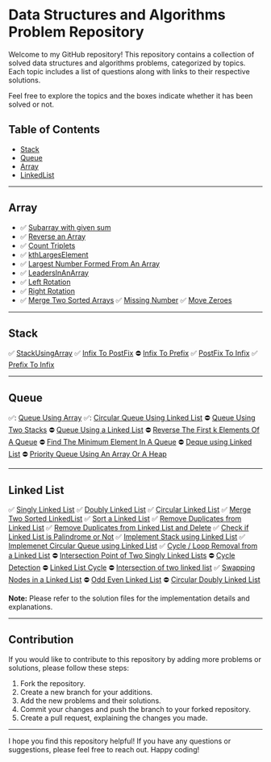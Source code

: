 # Data Structures and Algorithms Problem Repository

Welcome to my GitHub repository! This repository contains a collection of solved data structures and algorithms problems, categorized by topics. Each topic includes a list of questions along with links to their respective solutions. 

Feel free to explore the topics and the boxes indicate whether it has been solved or not.

## Table of Contents

- [Stack](#stack)
- [Queue](#queue)
- [Array](#array)
- [LinkedList](#linkedlist)

---

## Array

- :white_check_mark: [Subarray with given sum](https://github.com/dhruvkaravadiya/data-structures-implemented/blob/main/Array/subArrayWithGivenSum.java)
- :white_check_mark: [Reverse an Array](https://github.com/dhruvkaravadiya/data-structures-implemented/blob/main/Array/arrayReverse.java)
- :white_check_mark: [Count Triplets](https://github.com/dhruvkaravadiya/data-structures-implemented/blob/main/Array/countTriplets.java)
- :white_check_mark: [kthLargesElement](https://github.com/dhruvkaravadiya/data-structures-implemented/blob/main/Array/kthLargestElement.java)
- :white_check_mark: [Largest Number Formed From An Array](https://github.com/dhruvkaravadiya/data-structures-implemented/blob/main/Array/largestNumberFormedFromAnArray.java)
- :white_check_mark: [LeadersInAnArray](https://github.com/dhruvkaravadiya/data-structures-implemented/blob/main/Array/LeadersInAnArray.java)
- :white_check_mark: [Left Rotation](https://github.com/dhruvkaravadiya/data-structures-implemented/blob/main/Array/leftRotation.java)
- :white_check_mark: [Right Rotation](https://github.com/dhruvkaravadiya/data-structures-implemented/blob/main/Array/rightRotation.java)
- :white_check_mark: [Merge Two Sorted Arrays](https://github.com/dhruvkaravadiya/data-structures-implemented/blob/main/Array/mergeTwoSortedArrays.java)
:white_check_mark: [Missing Number](https://github.com/dhruvkaravadiya/data-structures-implemented/blob/main/Array/missingNumber.java)
:white_check_mark: [Move Zeroes](https://github.com/dhruvkaravadiya/data-structures-implemented/blob/main/Array/moveZeros.java)

---

## Stack

:white_check_mark: [StackUsingArray](https://github.com/dhruvkaravadiya/data-structures-implemented/blob/main/Stack/StackUsingArray.java)
:white_check_mark: [Infix To PostFix](https://github.com/dhruvkaravadiya/data-structures-implemented/blob/main/Stack/InfixToPostFix.java)
:no_entry: [Infix To Prefix](https://github.com/dhruvkaravadiya/data-structures-implemented/blob/main/Stack/InfxToPrefix.java)
:white_check_mark: [PostFix To Infix](https://github.com/dhruvkaravadiya/data-structures-implemented/blob/main/Stack/PostfixToInfix.java)
:white_check_mark: [Prefix To Infix](https://github.com/dhruvkaravadiya/data-structures-implemented/blob/main/Stack/PrefixToInfix.java)

---

## Queue

 :white_check_mark:: [Queue Using Array](https://github.com/dhruvkaravadiya/data-structures-implemented/blob/main/Queue/queueUsingArray.java)
 :white_check_mark:: [Circular Queue Using Linked List](https://github.com/dhruvkaravadiya/data-structures-implemented/blob/main/Queue/circularQueueUsingLinkedList.java)
:no_entry: [Queue Using Two Stacks]()
:no_entry: [Queue Using a Linked List]()
:no_entry: [Reverse The First k Elements Of A Queue]()
:no_entry: [Find The Minimum Element In A Queue]()
:no_entry: [Deque using Linked List]()
 :no_entry: [Priority Queue Using An Array Or A Heap]()

---

## Linked List 

:white_check_mark: [Singly Linked List](https://github.com/dhruvkaravadiya/data-structures-implemented/blob/main/LinkedList/Implementations/singlyLinkedList.java)
:white_check_mark: [Doubly Linked List](https://github.com/dhruvkaravadiya/data-structures-implemented/blob/main/LinkedList/Implementations/doublyLinkedList.java)
:white_check_mark: [Circular Linked List](https://github.com/dhruvkaravadiya/data-structures-implemented/blob/main/LinkedList/Implementations/circularLinkedList.java)
:white_check_mark: [Merge Two Sorted LinkedList](https://github.com/dhruvkaravadiya/data-structures-implemented/blob/main/LinkedList/Implementations/mergeTwoSortedLinkedList.java)
:white_check_mark: [Sort a Linked List](https://github.com/dhruvkaravadiya/data-structures-implemented/blob/main/LinkedList/Implementations/sortLinkedList.java)
:white_check_mark: [Remove Duplicates from Linked List](https://github.com/dhruvkaravadiya/data-structures-implemented/blob/main/LinkedList/Implementations/removeDuplicates.java)
:white_check_mark: [Remove Duplicates from Linked List and Delete](https://github.com/dhruvkaravadiya/data-structures-implemented/blob/main/LinkedList/Implementations/removeDuplicatesAndDelete.java)
:white_check_mark: [Check if Linked List is Palindrome or Not](https://github.com/dhruvkaravadiya/data-structures-implemented/blob/main/LinkedList/Implementations/palindromeLinkedListOrNot.java)
:white_check_mark: [Implement Stack using Linked List](https://github.com/dhruvkaravadiya/data-structures-implemented/blob/main/LinkedList/Implementations/implementStackUsingLinkedList.java)
:white_check_mark: [Implemenet Circular Queue using Linked List](https://github.com/dhruvkaravadiya/data-structures-implemented/blob/main/LinkedList/Implementations/circuarQueueUsingLinkedList.java)
:white_check_mark: [Cycle / Loop Removal from a Linked List](https://github.com/dhruvkaravadiya/data-structures-implemented/blob/main/LinkedList/Implementations/cycleRemoval.java)
:no_entry: [Intersection Point of Two Singly Linked Lists]()
:no_entry: [Cycle Detection]()
:no_entry: [Linked List Cycle]()
:no_entry: [Intersection of two linked list]()
:white_check_mark: [Swapping Nodes in a Linked List](https://github.com/dhruvkaravadiya/data-structures-implemented/blob/main/LinkedList/Implementations/swappingNodesOfALinkedList.java)
:no_entry: [Odd Even Linked List]()
:no_entry: [Circular Doubly Linked List]()

**Note:** Please refer to the solution files for the implementation details and explanations.

---

## Contribution

If you would like to contribute to this repository by adding more problems or solutions, please follow these steps:

1. Fork the repository.
2. Create a new branch for your additions.
3. Add the new problems and their solutions.
4. Commit your changes and push the branch to your forked repository.
5. Create a pull request, explaining the changes you made.

---

I hope you find this repository helpful! If you have any questions or suggestions, please feel free to reach out. Happy coding!
